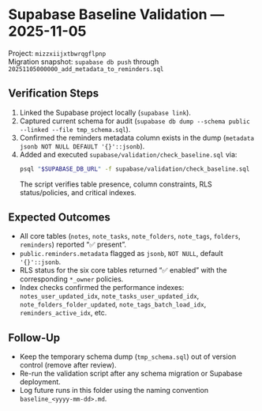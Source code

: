 # Supabase Baseline Validation — 2025-11-05

Project: `mizzxiijxtbwrqgflpnp`  
Migration snapshot: `supabase db push` through `20251105000000_add_metadata_to_reminders.sql`

## Verification Steps
1. Linked the Supabase project locally (`supabase link`).
2. Captured current schema for audit (`supabase db dump --schema public --linked --file tmp_schema.sql`).
3. Confirmed the reminders metadata column exists in the dump (`metadata jsonb NOT NULL DEFAULT '{}'::jsonb`).
4. Added and executed `supabase/validation/check_baseline.sql` via:
   ```bash
   psql "$SUPABASE_DB_URL" -f supabase/validation/check_baseline.sql
   ```
   The script verifies table presence, column constraints, RLS status/policies, and critical indexes.

## Expected Outcomes
- All core tables (`notes`, `note_tasks`, `note_folders`, `note_tags`, `folders`, `reminders`) reported “✅ present”.
- `public.reminders.metadata` flagged as `jsonb`, `NOT NULL`, default `'{}'::jsonb`.
- RLS status for the six core tables returned “✅ enabled” with the corresponding `*_owner` policies.
- Index checks confirmed the performance indexes: `notes_user_updated_idx`, `note_tasks_user_updated_idx`, `note_folders_folder_updated`, `note_tags_batch_load_idx`, `reminders_active_idx`, etc.

## Follow-Up
- Keep the temporary schema dump (`tmp_schema.sql`) out of version control (remove after review).
- Re-run the validation script after any schema migration or Supabase deployment.
- Log future runs in this folder using the naming convention `baseline_<yyyy-mm-dd>.md`.
